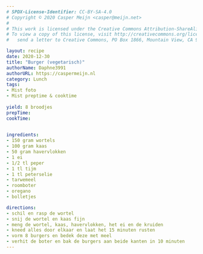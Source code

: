 ```yaml
---
# SPDX-License-Identifier: CC-BY-SA-4.0
# Copyright © 2020 Casper Meijn <casper@meijn.net>
# 
# This work is licensed under the Creative Commons Attribution-ShareAlike 4.0 International License.
# To view a copy of this license, visit http://creativecommons.org/licenses/by-sa/4.0/ or
#   send a letter to Creative Commons, PO Box 1866, Mountain View, CA 94042, USA.

layout: recipe
date: 2020-12-30
title: "Burger (vegetarisch)"
authorName: Daphne3991
authorURL: https://caspermeijn.nl
category: Lunch
tags:
- Mist foto 
- Mist preptime & cooktime
  
yield: 8 broodjes
prepTime: 
cookTime: 
  

ingredients:
- 150 gram wortels
- 100 gram kaas
- 50 gram havervlokken
- 1 ei
- 1/2 tl peper
- 1 tl tijm
- 1 tl peterselie
- tarwemeel
- roomboter
- oregano
- bolletjes

directions:
- schil en rasp de wortel
- snij de wortel en kaas fijn
- meng de wortel, kaas, havervlokken, het ei en de kruiden
- kneed alles door elkaar en laat het 15 minuten rusten
- vorm 8 burgers en bedek deze met meel
- verhit de boter en bak de burgers aan beide kanten in 10 minuten
---
```

